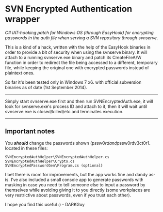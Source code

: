 # SVN Encrypted Authentication wrapper

_C# IAT-hooking patch for Windows OS (through EasyHook) for encrypting passwords in the auth file when serving a SVN repository through svnserve._

This is a kind of a hack, written with the help of the EasyHook binaries in order to provide a bit of security when using the svnserve binary. It will attach to a running svnserve.exe binary and patch its CreateFileA/W function in order to redirect the file being accessed to a different, temporary file, while keeping the original one with encrypted passwords instead of plaintext ones.

So far it's been tested only in Windows 7 x6\. with official subversion binaries as of date (1st September 2014).

* * *
Simply start svnserve.exe first and then run SVNEncryptedAuth.exe, it will look for svnserve.exe's process ID and attach to it, then it will wait until svnserve.exe is closed/killed/etc and terminates execution.

---

## Important notes

You **_*should*_** change the passwords shown (p$ssw0rd and p$ssw0rdv3ct0r1\. located in these files:

    SVNEncryptedAuthHelper\SVNEncryptedAuthHelper.cs
    SVNEncryptedAuthHelper\Crypto.cs
    SVNEncryptedPasswordGen\Program.cs (optional)

I bet there is room for improvements, but the app works fine and dandy as-is. I've also included a small console app to generate passwords with masking in case you need to tell someone else to input a password by themselves while avoiding giving it to you directly (some workplaces are very restrictive about passwords, even if you trust each other).

I hope you find this useful :) - DARKGuy

